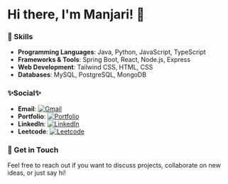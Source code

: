 # Hi there, I'm Manjari! 👾

### 🔧 Skills

- **Programming Languages**: Java, Python, JavaScript, TypeScript
- **Frameworks & Tools**: Spring Boot, React, Node.js, Express
- **Web Development**: Tailwind CSS, HTML, CSS
- **Databases**: MySQL, PostgreSQL, MongoDB

### ✨Social✨

- **Email**: [![Gmail](https://img.shields.io/badge/Gmail-D14836?style=flat&logo=gmail&logoColor=white)](mailto:manjarirathore1512@gmail.com)
- **Portfolio**: [![Portfolio](https://img.shields.io/badge/Portfolio-111?style=flat&logo=vercel&logoColor=white)](https://manjarirathore.vercel.app/)
- **LinkedIn**: [![LinkedIn](https://img.shields.io/badge/LinkedIn-0077B5?style=flat&logo=linkedin&logoColor=white)](https://www.linkedin.com/in/manjari-rathore1512/)
- **Leetcode**: [![Leetcode](https://img.shields.io/badge/Leetcode-FFA116?style=flat&logo=leetcode&logoColor=white)](https://leetcode.com/u/manjarirathore1512/)

### 📨 Get in Touch

Feel free to reach out if you want to discuss projects, collaborate on new ideas, or just say hi!
